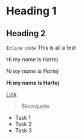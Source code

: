 # Heading 1 

## Heading 2 


`Inline code` This is all a test

Hi my name is Hartej 

*Hi my name is Hartej*

**Hi my name is Hartej**

[Link](http://youtube.com)

> Blockquote

* Task 1
* Task 2
* Task 3
